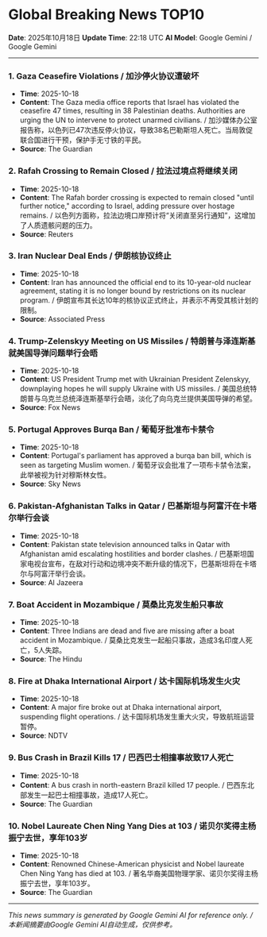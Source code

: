 # Global Breaking News TOP10

**Date**: 2025年10月18日
**Update Time**: 22:18 UTC
**AI Model**: Google Gemini / Google Gemini

---

### 1. **Gaza Ceasefire Violations** / **加沙停火协议遭破坏**
- **Time**: 2025-10-18
- **Content**: The Gaza media office reports that Israel has violated the ceasefire 47 times, resulting in 38 Palestinian deaths. Authorities are urging the UN to intervene to protect unarmed civilians. / 加沙媒体办公室报告称，以色列已47次违反停火协议，导致38名巴勒斯坦人死亡。当局敦促联合国进行干预，保护手无寸铁的平民。
- **Source**: The Guardian

### 2. **Rafah Crossing to Remain Closed** / **拉法过境点将继续关闭**
- **Time**: 2025-10-18
- **Content**: The Rafah border crossing is expected to remain closed "until further notice," according to Israel, adding pressure over hostage remains. / 以色列方面称，拉法边境口岸预计将“关闭直至另行通知”，这增加了人质遗骸问题的压力。
- **Source**: Reuters

### 3. **Iran Nuclear Deal Ends** / **伊朗核协议终止**
- **Time**: 2025-10-18
- **Content**: Iran has announced the official end to its 10-year-old nuclear agreement, stating it is no longer bound by restrictions on its nuclear program. / 伊朗宣布其长达10年的核协议正式终止，并表示不再受其核计划的限制。
- **Source**: Associated Press

### 4. **Trump-Zelenskyy Meeting on US Missiles** / **特朗普与泽连斯基就美国导弹问题举行会晤**
- **Time**: 2025-10-18
- **Content**: US President Trump met with Ukrainian President Zelenskyy, downplaying hopes he will supply Ukraine with US missiles. / 美国总统特朗普与乌克兰总统泽连斯基举行会晤，淡化了向乌克兰提供美国导弹的希望。
- **Source**: Fox News

### 5. **Portugal Approves Burqa Ban** / **葡萄牙批准布卡禁令**
- **Time**: 2025-10-18
- **Content**: Portugal's parliament has approved a burqa ban bill, which is seen as targeting Muslim women. / 葡萄牙议会批准了一项布卡禁令法案，此举被视为针对穆斯林女性。
- **Source**: Sky News

### 6. **Pakistan-Afghanistan Talks in Qatar** / **巴基斯坦与阿富汗在卡塔尔举行会谈**
- **Time**: 2025-10-18
- **Content**: Pakistan state television announced talks in Qatar with Afghanistan amid escalating hostilities and border clashes. / 巴基斯坦国家电视台宣布，在敌对行动和边境冲突不断升级的情况下，巴基斯坦将在卡塔尔与阿富汗举行会谈。
- **Source**: Al Jazeera

### 7. **Boat Accident in Mozambique** / **莫桑比克发生船只事故**
- **Time**: 2025-10-18
- **Content**: Three Indians are dead and five are missing after a boat accident in Mozambique. / 莫桑比克发生一起船只事故，造成3名印度人死亡，5人失踪。
- **Source**: The Hindu

### 8. **Fire at Dhaka International Airport** / **达卡国际机场发生火灾**
- **Time**: 2025-10-18
- **Content**: A major fire broke out at Dhaka international airport, suspending flight operations. / 达卡国际机场发生重大火灾，导致航班运营暂停。
- **Source**: NDTV

### 9. **Bus Crash in Brazil Kills 17** / **巴西巴士相撞事故致17人死亡**
- **Time**: 2025-10-18
- **Content**: A bus crash in north-eastern Brazil killed 17 people. / 巴西东北部发生一起巴士相撞事故，造成17人死亡。
- **Source**: The Guardian

### 10. **Nobel Laureate Chen Ning Yang Dies at 103** / **诺贝尔奖得主杨振宁去世，享年103岁**
- **Time**: 2025-10-18
- **Content**: Renowned Chinese-American physicist and Nobel laureate Chen Ning Yang has died at 103. / 著名华裔美国物理学家、诺贝尔奖得主杨振宁去世，享年103岁。
- **Source**: The Guardian

---

*This news summary is generated by Google Gemini AI for reference only. / 本新闻摘要由Google Gemini AI自动生成，仅供参考。*
